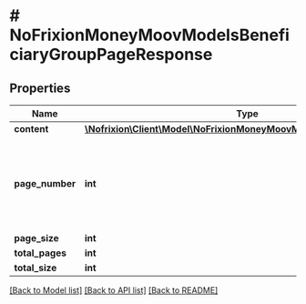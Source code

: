 # # NoFrixionMoneyMoovModelsBeneficiaryGroupPageResponse

## Properties

Name | Type | Description | Notes
------------ | ------------- | ------------- | -------------
**content** | [**\Nofrixion\Client\Model\NoFrixionMoneyMoovModelsBeneficiaryGroup[]**](NoFrixionMoneyMoovModelsBeneficiaryGroup.md) |  | [optional]
**page_number** | **int** | Current page number. Its 1 based. i.e firstpage is 1, secondpage is 2 | [optional]
**page_size** | **int** | Page size | [optional]
**total_pages** | **int** | Total pages | [optional]
**total_size** | **int** | Total count | [optional]

[[Back to Model list]](../../README.md#models) [[Back to API list]](../../README.md#endpoints) [[Back to README]](../../README.md)
